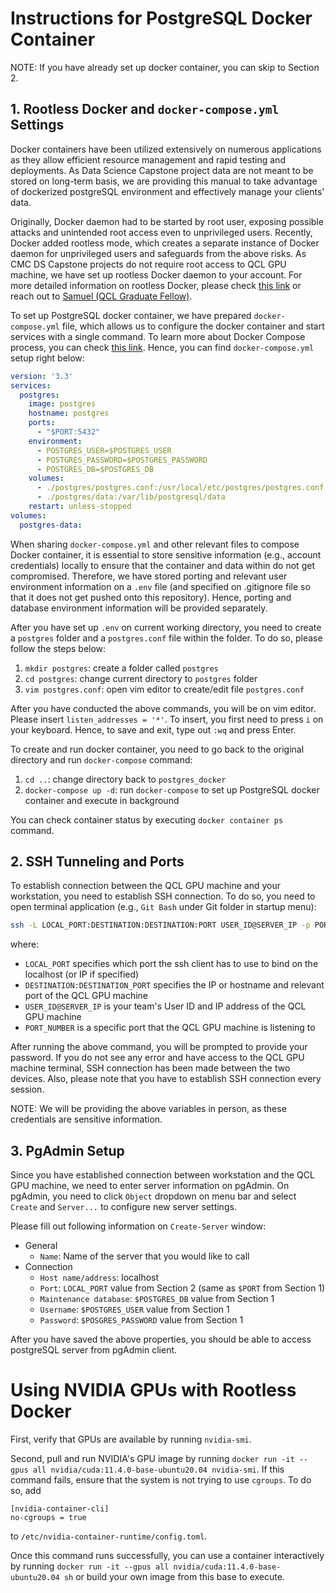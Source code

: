 # Instructions for PostgreSQL Docker Container

NOTE: If you have already set up docker container, you can skip to Section 2.

## 1. Rootless Docker and `docker-compose.yml` Settings

Docker containers have been utilized extensively on numerous applications as they allow efficient resource management and rapid testing and deployments. As Data Science Capstone project data are not meant to be stored on long-term basis, we are providing this manual to take advantage of dockerized postgreSQL environment and effectively manage your clients' data.

Originally, Docker daemon had to be started by root user, exposing possible attacks and unintended root access even to unprivileged users. Recently, Docker added rootless mode, which creates a separate instance of Docker daemon for unprivileged users and safeguards from the above risks. As CMC DS Capstone projects do not require root access to QCL GPU machine, we have set up rootless Docker daemon to your account. For more detailed information on rootless Docker, please check [this link](https://docs.docker.com/engine/security/rootless/) or reach out to [Samuel (QCL Graduate Fellow)](mailto:slee19@students.cmc.edu).

To set up PostgreSQL docker container, we have prepared `docker-compose.yml` file, which allows us to configure the docker container and start services with a single command. To learn more about Docker Compose process, you can check [this link](https://docs.docker.com/compose/). Hence, you can find `docker-compose.yml` setup right below:

```yaml
version: '3.3'
services:
  postgres:
    image: postgres
    hostname: postgres
    ports:
      - "$PORT:5432"
    environment:
      - POSTGRES_USER=$POSTGRES_USER
      - POSTGRES_PASSWORD=$POSTGRES_PASSWORD
      - POSTGRES_DB=$POSTGRES_DB
    volumes:
      - ./postgres/postgres.conf:/usr/local/etc/postgres/postgres.conf
      - ./postgres/data:/var/lib/postgresql/data
    restart: unless-stopped
volumes:
  postgres-data:
```

When sharing `docker-compose.yml` and other relevant files to compose Docker container, it is essential to store sensitive information (e.g., account credentials) locally to ensure that the container and data within do not get compromised. Therefore, we have stored porting and relevant user environment information on a `.env` file (and specified on .gitignore file so that it does not get pushed onto this repository). Hence, porting and database environment information will be provided separately.

After you have set up `.env` on current working directory, you need to create a `postgres` folder  and a `postgres.conf` file within the folder. To do so, please follow the steps below:

1. `mkdir postgres`: create a folder called `postgres`
2. `cd postgres`: change current directory to `postgres` folder
3. `vim postgres.conf`: open vim editor to create/edit file `postgres.conf`

After you have conducted the above commands, you will be on vim editor. Please insert `listen_addresses = '*'`. To insert, you first need to press `i` on your keyboard. Hence, to save and exit, type out `:wq` and press Enter.

To create and run docker container, you need to go back to the original directory and run `docker-compose` command:

1. `cd ..`: change directory back to `postgres_docker`
2. `docker-compose up -d`: run `docker-compose` to set up PostgreSQL docker container and execute in background

You can check container status by executing `docker container ps` command.

## 2. SSH Tunneling and Ports

To establish connection between the QCL GPU machine and your workstation, you need to establish SSH connection. To do so, you need to open terminal application (e.g., `Git Bash` under Git folder in startup menu):

```sh
ssh -L LOCAL_PORT:DESTINATION:DESTINATION:PORT USER_ID@SERVER_IP -p PORT_NUMBER
```
where:
- `LOCAL_PORT` specifies which port the ssh client has to use to bind on the localhost (or IP if specified)
- `DESTINATION:DESTINATION_PORT` specifies the IP or hostname and relevant port of the QCL GPU machine
- `USER_ID@SERVER_IP` is your team's User ID and IP address of the QCL GPU machine
- `PORT_NUMBER` is a specific port that the QCL GPU machine is listening to

After running the above command, you will be prompted to provide your password. If you do not see any error and have access to the QCL GPU machine terminal, SSH connection has been made between the two devices. Also, please note that you have to establish SSH connection every session.

NOTE: We will be providing the above variables in person, as these credentials are sensitive information.

## 3. PgAdmin Setup

Since you have established connection between workstation and the QCL GPU machine, we need to enter server information on pgAdmin. On pgAdmin, you need to click `Object` dropdown on menu bar and select `Create` and `Server...` to configure new server settings.

Please fill out following information on `Create-Server` window:

* General
  * `Name`: Name of the server that you would like to call
* Connection
  * `Host name/address`: localhost
  * `Port`: `LOCAL_PORT` value from Section 2 (same as `$PORT` from Section 1)
  * `Maintenance database`: `$POSTGRES_DB` value from Section 1
  * `Username`: `$POSTGRES_USER` value from Section 1
  * `Password`: `$POSGRES_PASSWORD` value from Section 1

After you have saved the above properties, you should be able to access postgreSQL server from pgAdmin client.

# Using NVIDIA GPUs with Rootless Docker

First, verify that GPUs are available by running `nvidia-smi`.

Second, pull and run NVIDIA's GPU image by running `docker run -it --gpus all nvidia/cuda:11.4.0-base-ubuntu20.04 nvidia-smi`. If this command fails, ensure that the system is not trying to use `cgroups`. To do so, add 
```
[nvidia-container-cli]
no-cgroups = true
```
to `/etc/nvidia-container-runtime/config.toml`.


Once this command runs successfully, you can use a container interactively by running `docker run -it --gpus all nvidia/cuda:11.4.0-base-ubuntu20.04 sh` or build your own image from this base to execute.
